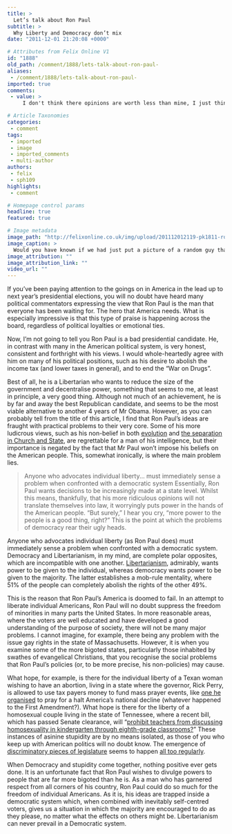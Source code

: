 ```yaml
---
title: >
  Let’s talk about Ron Paul
subtitle: >
  Why Liberty and Democracy don’t mix
date: "2011-12-01 21:20:08 +0000"

# Attributes from Felix Online V1
id: "1888"
old_path: /comment/1888/lets-talk-about-ron-paul-
aliases:
 - /comment/1888/lets-talk-about-ron-paul-
imported: true
comments:
 - value: >
     I don't think there opinions are worth less than mine, I just think their opinions are downright idiotic. And yes, they think the way they do for a reason, as do I. Determinism and all that. It still doesn't mean that they have intelligent opinions. <br> <br>Your first point is exactly what I was saying in the article- people vote to help themselves, but only the majority can actually get what they want. Bigotry in the way it is used nowadays doesn't mean simply someone who disagrees with you. I am using it to describe a group of people who have archaic, old fashioned and downright stupid opinions on minorities and would, if it were up to then, make the lives of these minorities a complete misery. <br> <br>I said in my article Ron Paul looks like the best candidate at the moment. I hope he gets voted in (although it doesn't look all that likely). But I just don't like the way that people seem to be glossing over the problems a Ron Paul led America will face (as outlined in the article). <br> <br> <br>,I'm not sure exactly the poi

# Article Taxonomies
categories:
 - comment
tags:
 - imported
 - image
 - imported_comments
 - multi-author
authors:
 - felix
 - sph109
highlights:
 - comment

# Homepage control params
headline: true
featured: true

# Image metadata
image_path: "http://felixonline.co.uk/img/upload/201112012119-pk1811-ron-paul-2012-campaign.jpg"
image_caption: >
  Would you have known if we had just put a picture of a random guy that wasn’t Ron Paul?
image_attribution: ""
image_attribution_link: ""
video_url: ""
---
```


If you’ve been paying attention to the goings on in America in the lead up to next year’s presidential elections, you will no doubt have heard many political commentators expressing the view that Ron Paul is the man that everyone has been waiting for. The hero that America needs. What is especially impressive is that this type of praise is happening across the board, regardless of political loyalties or emotional ties.

Now, I’m not going to tell you Ron Paul is a bad presidential candidate. He, in contrast with many in the American political system, is very honest, consistent and forthright with his views. I would whole-heartedly agree with him on many of his political positions, such as his desire to abolish the income tax (and lower taxes in general), and to end the “War on Drugs”.

Best of all, he is a Libertarian who wants to reduce the size of the government and decentralise power, something that seems to me, at least in principle, a very good thing. Although not much of an achievement, he is by far and away the best Republican candidate, and seems to be the most viable alternative to another 4 years of Mr Obama. However, as you can probably tell from the title of this article, I find that Ron Paul’s ideas are fraught with practical problems to their very core. Some of his more ludicrous views, such as his non-belief in both [evolution](http://www.youtube.com/watch?v=6JyvkjSKMLw) and [the separation in Church and State](http://www.lewrockwell.com/paul/paul148.html), are regrettable for a man of his intelligence, but their importance is negated by the fact that Mr Paul won’t impose his beliefs on the American people. This, somewhat ironically, is where the main problem lies.
> Anyone who advocates individual liberty... must immediately sense a problem when confronted with a democratic system
Essentially, Ron Paul wants decisions to be increasingly made at a state level. Whilst this means, thankfully, that his more ridiculous opinions will not translate themselves into law, it worryingly puts power in the hands of the American people. “But surely,” I hear you cry, “more power to the people is a good thing, right?” This is the point at which the problems of democracy rear their ugly heads.

Anyone who advocates individual liberty (as Ron Paul does) must immediately sense a problem when confronted with a democratic system. Democracy and Libertarianism, in my mind, are complete polar opposites, which are incompatible with one another. [Libertarianism](http://en.wikipedia.org/wiki/Libertarianism), admirably, wants power to be given to the individual, whereas democracy wants power to be given to the majority. The latter establishes a mob-rule mentality, where 51% of the people can completely abolish the rights of the other 49%.

This is the reason that Ron Paul’s America is doomed to fail. In an attempt to liberate individual Americans, Ron Paul will no doubt suppress the freedom of minorities in many parts the United States. In more reasonable areas, where the voters are well educated and have developed a good understanding of the purpose of society, there will not be many major problems. I cannot imagine, for example, there being any problem with the issue gay rights in the state of Massachusetts. However, it is when you examine some of the more bigoted states, particularly those inhabited by swathes of evangelical Christians, that you recognise the social problems that Ron Paul’s policies (or, to be more precise, his non-policies) may cause.

What hope, for example, is there for the individual liberty of a Texan woman wishing to have an abortion, living in a state where the governor, Rick Perry, is allowed to use tax payers money to fund mass prayer events, like [one he organised](http://www.guardian.co.uk/world/2011/aug/07/rick-perrys-call-to-prayer) to pray for a halt America’s national decline (whatever happened to the First Amendment?). What hope is there for the liberty of a homosexual couple living in the state of Tennessee, where a recent bill, which has passed Senate clearance, will “[prohibit teachers from discussing homosexuality in kindergarten through eighth-grade classrooms?](http://www.knoxnews.com/news/2011/apr/21/dont-say-gay-bill-clears-senate-panel/)” These instances of asinine stupidity are by no means isolated, as those of you who keep up with American politics will no doubt know. The emergence of [discriminatory pieces of legislature](http://motherjones.com/politics/2011/02/south-dakota-hb-1171-legalize-killing-abortion-providers#update1) seems to happen [all too regularly](http://www.reuters.com/article/2011/06/25/us-gaymarriage-usa-idUSTRE75O0G420110625).

When Democracy and stupidity come together, nothing positive ever gets done. It is an unfortunate fact that Ron Paul wishes to divulge powers to people that are far more bigoted than he is. As a man who has garnered respect from all corners of his country, Ron Paul could do so much for the freedom of individual Americans. As it is, his ideas are trapped inside a democratic system which, when combined with inevitably self-centred voters, gives us a situation in which the majority are encouraged to do as they please, no matter what the effects on others might be. Libertarianism can never prevail in a Democratic system.

